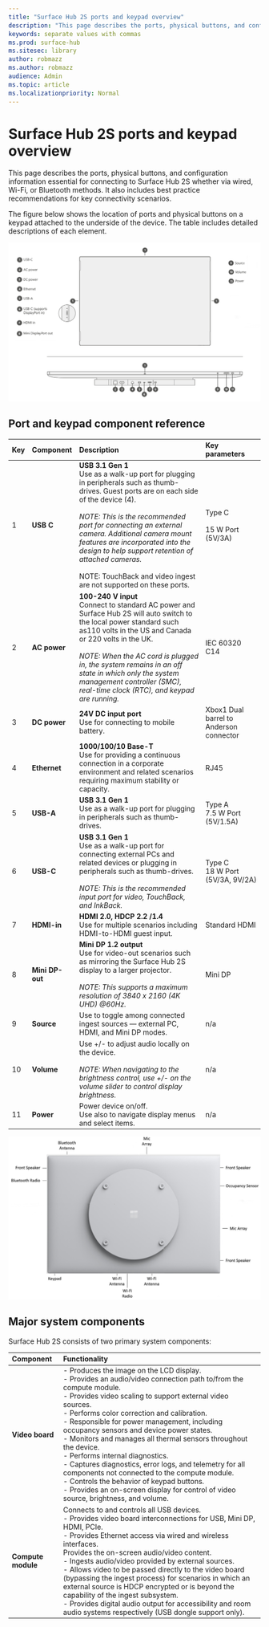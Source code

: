 ```yaml
---
title: "Surface Hub 2S ports and keypad overview"
description: "This page describes the ports, physical buttons, and configuration information essential for connecting to Surface Hub 2S."
keywords: separate values with commas
ms.prod: surface-hub
ms.sitesec: library
author: robmazz
ms.author: robmazz
audience: Admin
ms.topic: article
ms.localizationpriority: Normal
---
```


# Surface Hub 2S ports and keypad overview

This page describes the ports, physical buttons, and configuration information essential for connecting to Surface Hub 2S whether via wired, Wi-Fi, or Bluetooth methods. It also includes best practice recommendations for key connectivity scenarios.

The figure below shows the location of ports and physical buttons on a keypad attached to the underside of the device. The table includes detailed descriptions of each element.

 ![Front facing and underside view of I/O connections and physical buttons](images/hub2s-schematic.png)

## Port and keypad component reference

|**Key**|**Component**|**Description**|**Key parameters**|
|:--- |:--------- |:----------- |:-------------- |
| 1 | **USB C** | **USB 3.1 Gen 1** <br> Use as a walk-up port for plugging in peripherals such as thumb-drives. Guest ports are on each side of the device (4).<br> <br> *NOTE: This is the recommended port for connecting an external camera. Additional camera mount features are incorporated into the design to help support retention of attached cameras.*<br> <br> NOTE: TouchBack and video ingest are not supported on these ports. | Type C <br> <br> 15 W Port (5V/3A)       |
| 2 | **AC power** | **100-240 V input** <br> Connect to standard AC power and Surface Hub 2S will auto switch to the local power standard such as110 volts in the US and Canada or 220 volts in the UK. <br> <br> *NOTE: When the AC cord is plugged in, the system remains in an off state in which only the system management controller (SMC), real-time clock (RTC), and keypad are running.* | IEC 60320 C14 |
| 3 | **DC power** | **24V DC input port** <br> Use for connecting to mobile battery. | Xbox1 Dual barrel to Anderson connector |
| 4 | **Ethernet** | **1000/100/10 Base-T** <br> Use for providing a continuous connection in a corporate environment and related scenarios requiring maximum stability or capacity. | RJ45 |
| 5 | **USB-A** | **USB 3.1 Gen 1** <br> Use as a walk-up port for plugging in peripherals such as thumb-drives. | Type A<br>7.5 W Port (5V/1.5A) |
| 6 | **USB-C** | **USB 3.1 Gen 1** <br> Use as a walk-up port for connecting external PCs and related devices or plugging in peripherals such as thumb-drives.<br> <br> *NOTE: This is the recommended  input port for video, TouchBack, and InkBack.* | Type C <br> 18 W Port (5V/3A, 9V/2A) |
| 7 | **HDMI-in** | **HDMI 2.0, HDCP 2.2 /1.4** <br> Use for multiple scenarios including HDMI-to-HDMI guest input. | Standard HDMI |
| 8 | **Mini DP-out** | **Mini DP 1.2 output** <br> Use for video-out scenarios such as mirroring the Surface Hub 2S display to a larger projector.<br> <br> *NOTE: This supports a maximum resolution of 3840 x 2160 (4K UHD) @60Hz.* | Mini DP |
| 9 | **Source**  | Use to toggle among connected ingest sources — external PC, HDMI, and Mini DP modes. | n/a |
| 10 | **Volume** | Use +/- to adjust audio locally on the device. <br> <br> *NOTE: When navigating to the brightness control, use +/- on the volume slider to control display brightness.* | n/a |
| 11 | **Power** | Power device on/off. <br> Use also to navigate display menus and select items. | n/a |

 ![Rear facing view of wireless, audio, & related components](images/hub2s-rear.png)

## Major system components

Surface Hub 2S consists of two primary system components:

|**Component**|**Functionality**|
|:--------- |:----------------- |
|**Video board**| - Produces the image on the LCD display. <br> - Provides an audio/video connection path to/from the compute module. <br> - Provides video scaling to support external video sources. <br> - Performs color correction and calibration. <br> - Responsible for power management, including occupancy sensors and device power states. <br> - Monitors and manages all thermal sensors throughout the device. <br> - Performs internal diagnostics. <br> - Captures diagnostics, error logs, and telemetry for all components not connected to the compute module. <br> - Controls the behavior of keypad buttons. <br> - Provides an on-screen display for control of video source, brightness, and volume. |
|**Compute module**| Connects to and controls all USB devices. <br> - Provides video board interconnections for USB, Mini DP, HDMI, PCIe. <br> - Provides Ethernet access via wired and wireless interfaces. <br> Provides the on-screen audio/video content. <br> - Ingests audio/video provided by external sources. <br> - Allows video to be passed directly to the video board (bypassing the ingest process) for scenarios in which an external source is HDCP encrypted or is beyond the capability of the ingest subsystem. <br> - Provides digital audio output for accessibility and room audio systems respectively (USB dongle support only). |
